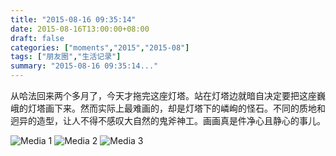 ```yaml
---
title: "2015-08-16 09:35:14"
date: 2015-08-16T13:00:00+08:00
draft: false
categories: ["moments","2015","2015-08"]
tags: ["朋友圈","生活记录"]
summary: "2015-08-16 09:35:14..."
---
```


从哈法回来两个多月了，今天才拖完这座灯塔。站在灯塔边就暗自决定要把这座巍峨的灯塔画下来。然而实际上最难画的，却是灯塔下的嶙峋的怪石。不同的质地和迥异的造型，让人不得不感叹大自然的鬼斧神工。画画真是件净心且静心的事儿。

![Media 1](/Moments/photos/2015-08-16/201508160935140.jpg)
![Media 2](/Moments/photos/2015-08-16/201508160935141.jpg)
![Media 3](/Moments/photos/2015-08-16/201508160935142.jpg)

